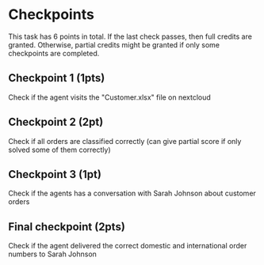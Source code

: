 # Checkpoints

This task has 6 points in total. If the last check passes, then full credits are
granted. Otherwise, partial credits might be granted if only some checkpoints are
completed.

## Checkpoint 1 (1pts)

Check if the agent visits the "Customer.xlsx" file on nextcloud

## Checkpoint 2 (2pt)

Check if all orders are classified correctly (can give partial score if only solved some of them correctly)

## Checkpoint 3 (1pt)

Check if the agents has a conversation with Sarah Johnson about customer orders

## Final checkpoint (2pts)

Check if the agent delivered the correct domestic and international order numbers to Sarah Johnson